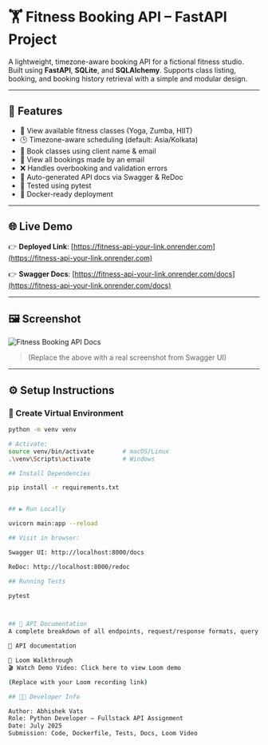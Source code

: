 # 🏋️ Fitness Booking API – FastAPI Project

A lightweight, timezone-aware booking API for a fictional fitness studio. Built using **FastAPI**, **SQLite**, and **SQLAlchemy**. Supports class listing, booking, and booking history retrieval with a simple and modular design.

---

## 🚀 Features

- 🧘 View available fitness classes (Yoga, Zumba, HIIT)
- 🕒 Timezone-aware scheduling (default: Asia/Kolkata)
- 📨 Book classes using client name & email
- 📧 View all bookings made by an email
- ❌ Handles overbooking and validation errors
- 📄 Auto-generated API docs via Swagger & ReDoc
- 🧪 Tested using pytest
- 🐳 Docker-ready deployment

---

## 🌐 Live Demo

👉 **Deployed Link**: [https://fitness-api-your-link.onrender.com](https://fitness-api-your-link.onrender.com)

👉 **Swagger Docs**: [https://fitness-api-your-link.onrender.com/docs](https://fitness-api-your-link.onrender.com/docs)

---

## 🖼️ Screenshot

![Fitness Booking API Docs](screenshots/swagger-ui.png)

> (Replace the above with a real screenshot from Swagger UI)

---

## ⚙️ Setup Instructions

### 🐍 Create Virtual Environment

```bash
python -m venv venv

# Activate:
source venv/bin/activate        # macOS/Linux
.\venv\Scripts\activate         # Windows

## Install Dependencies

pip install -r requirements.txt


## ▶️ Run Locally

uvicorn main:app --reload

## Visit in browser:

Swagger UI: http://localhost:8000/docs

ReDoc: http://localhost:8000/redoc

## Running Tests

pytest



## 📄 API Documentation
A complete breakdown of all endpoints, request/response formats, query parameters, and error codes is available here:

📘 API documentation

🎥 Loom Walkthrough
🎬 Watch Demo Video: Click here to view Loom demo

(Replace with your Loom recording link)

## 🧑‍💻 Developer Info

Author: Abhishek Vats
Role: Python Developer – Fullstack API Assignment
Date: July 2025
Submission: Code, Dockerfile, Tests, Docs, Loom Video
